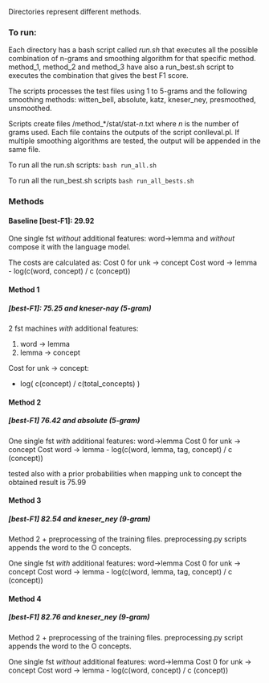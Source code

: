Directories represent different methods.

### To run:
Each directory has a bash script called *run.sh* that executes all the
possible combination of n-grams and smoothing algorithm for that specific method.
method_1, method_2 and method_3 have also a run_best.sh script to executes the combination that gives the best F1 score.

The scripts processes the test files using 1 to 5-grams and the following smoothing methods: witten_bell, absolute, katz, kneser_ney, presmoothed, unsmoothed.

Scripts create files /method_*/stat/stat-*n*.txt where *n* is the number of grams used. Each file contains the outputs of the script conlleval.pl. If multiple smoothing algorithms are tested, the output will be appended in the same file.

To run all the run.sh scripts:
`bash run_all.sh`

To run all the run_best.sh scripts
`bash run_all_bests.sh`

### Methods
#### Baseline [best-F1]: 29.92
One single fst *without* additional features: word->lemma
and *without* compose it with the language model.

The costs are calculated as:
Cost 0 for unk -> concept
Cost word -> lemma - log(c(word, concept) / c (concept))

#### Method 1
##### [best-F1]: 75.25 and kneser-nay (5-gram)
2 fst machines *with* additional features:
1. word -> lemma
2. lemma -> concept

Cost for unk -> concept:
- log( c(concept) / c(total_concepts) )

#### Method 2
##### [best-F1] 76.42 and absolute (5-gram)
One single fst *with* additional features: word->lemma
Cost 0 for unk -> concept
Cost word -> lemma - log(c(word, lemma, tag, concept) / c (concept))

tested also with a prior probabilities when mapping unk to concept
the obtained result is 75.99

#### Method 3
##### [best-F1] 82.54 and kneser_ney (9-gram)
Method 2 + preprocessing of the training files.
preprocessing.py scripts appends the word to the O concepts.

One single fst *with* additional features: word->lemma
Cost 0 for unk -> concept
Cost word -> lemma - log(c(word, lemma, tag, concept) / c (concept))

#### Method 4
##### [best-F1] 82.76 and kneser_ney (9-gram)
Method 2 + preprocessing of the training files.
preprocessing.py script appends the word to the O concepts.

One single fst *without* additional features: word->lemma
Cost 0 for unk -> concept
Cost word -> lemma - log(c(word, concept) / c (concept))
